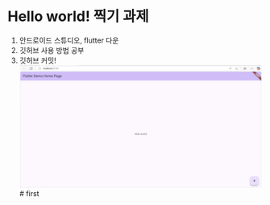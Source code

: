 # Hello world! 찍기 과제


1. 안드로이드 스튜디오, flutter 다운
2. 깃허브 사용 방법 공부
3. 깃허브 커밋!
![Hello World 실행 화면](1주차과제.png)#   f i r s t 
 
 